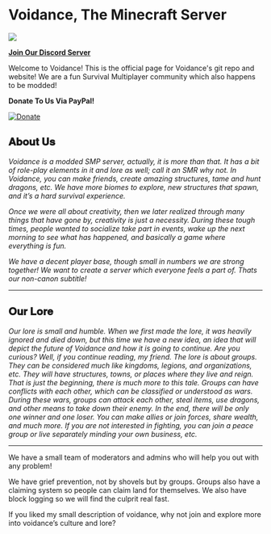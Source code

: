 # Voidance, The Minecraft Server

![](https://media.discordapp.net/attachments/820011435123933224/839387913132572672/github.png)

[**Join Our Discord Server**](https://discord.gg/jnAYAPQshA/)

Welcome to Voidance! This is the official page for Voidance's git repo and website!
We are a fun Survival Multiplayer community which also happens to be modded!

**Donate To Us Via PayPal!**

[![Donate](https://img.shields.io/badge/Donate-PayPal-green.svg)](https://www.paypal.com/paypalme/typicalzedf)


**𝐀𝐛𝐨𝐮𝐭 𝐔𝐬**
------------------------------------------------------------------------------------------------------

_Voidance is a modded SMP server, actually, it is more than that. It has a bit of role-play elements in it and lore as well; call it an SMR why not. In Voidance, you can make friends, create amazing structures, tame and hunt dragons, etc. We have more biomes to explore, new structures that spawn, and it’s a hard survival experience._

_Once we were all about creativity, then we later realized through many things that have gone by, creativity is just a necessity. During these tough times, people wanted to socialize take part in events, wake up the next morning to see what has happened, and basically a game where everything is fun._

_We have a decent player base, though small in numbers we are strong together! We want to create a server which everyone feels a part of. Thats our non-canon subtitle!_

------------------------------------------------------------------------------------------------------
**𝐎𝐮𝐫 𝐋𝐨𝐫𝐞**
------------------------------------------------------------------------------------------------------

_Our lore is small and humble. When we first made the lore, it was heavily ignored and died down, but this time we have a new idea, an idea that will depict the future of Voidance and how it is going to continue. Are you curious? Well, if you continue reading, my friend. The lore is about groups. They can be considered much like kingdoms, legions, and organizations, etc. They will have structures, towns, or places where they live and reign. That is just the beginning, there is much more to this tale. Groups can have conflicts with each other, which can be classified or understood as wars. During these wars, groups can attack each other, steal items, use dragons, and other means to take down their enemy. In the end, there will be only one winner and one loser. You can make allies or join forces, share wealth, and much more. If you are not interested in fighting, you can join a peace group or live separately minding your own business, etc._

------------------------------------------------------------------------------------------------------


We have a small team of moderators and admins who will help you out with any problem!

We have grief prevention, not by shovels but by groups. Groups also have a claiming system so people can claim land for themselves. We also have block logging so we will find the culprit real fast.

If you liked my small description of voidance, why not join and explore more into voidance’s culture and lore?
